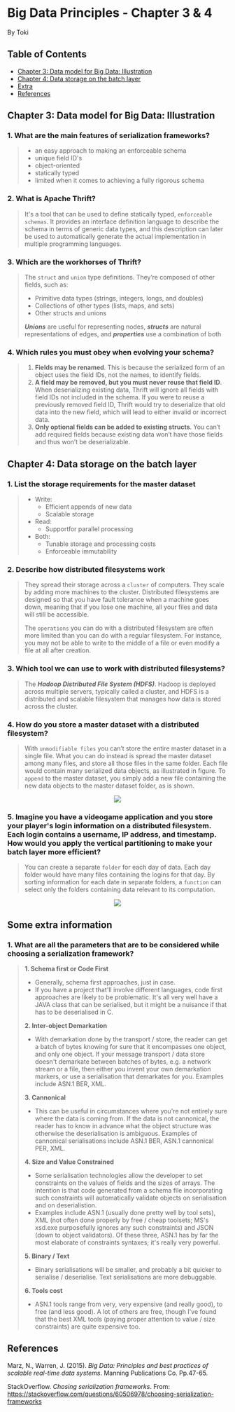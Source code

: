 # Big Data Principles - Chapter 3 & 4
By Toki

## Table of Contents
- [Chapter 3: Data model for Big Data: Illustration](#chapter-3-data-model-for-big-data-illustration)
- [Chapter 4: Data storage on the batch layer](#chapter-4-data-storage-on-the-batch-layer)
- [Extra](#some-extra-information)
- [References](#references)

## Chapter 3: Data model for Big Data: Illustration

### 1. What are the main features of serialization frameworks?
> - an easy approach to making an enforceable schema
> - unique field ID's
> - object-oriented
> - statically typed 
> - limited when it comes to achieving a fully rigorous schema

### 2. What is Apache Thrift?
> It's a tool that can be used to define statically typed, `enforceable schemas`. It provides an interface definition language to describe the schema in terms of generic data types, and this description can later be used to automatically generate the actual implementation in multiple programming languages. 

### 3. Which are the workhorses of Thrift?
> The `struct` and `union` type definitions. They’re composed of other fields, such as:
> - Primitive data types (strings, integers, longs, and doubles)
> - Collections of other types (lists, maps, and sets)
> - Other structs and unions 
>
> _**Unions**_ are useful for representing nodes, _**structs**_ are natural representations of edges, and _**properties**_ use a combination of both

### 4. Which rules you must obey when evolving your schema?
> 1.  **Fields may be renamed**. This is because the serialized form of an object uses the
field IDs, not the names, to identify fields.
> 2.  **A field may be removed, but you must never reuse that field ID**. When deserializing existing data, Thrift will ignore all fields with field IDs not included in the schema. If you were to reuse a previously removed field ID, Thrift would try to deserialize that old data into the new field, which will lead to either invalid or incorrect data.
> 3.  **Only optional fields can be added to existing structs**. You can’t add required fields because existing data won’t have those fields and thus won’t be deserializable.

## Chapter 4: Data storage on the batch layer

### 1. List the storage requirements for the master dataset
> * Write:
>    * Efficient appends of new data
>    * Scalable storage
> * Read:
>    * Supportfor parallel processing
> * Both:
>    *  Tunable storage and processing costs
>    * Enforceable immutability

### 2. Describe how distributed filesystems work
> They spread their storage across a `cluster` of computers. They scale by adding more machines to the cluster. Distributed filesystems are designed so that you have fault tolerance when a machine goes down, meaning that if you lose one machine, all your files and data will still be accessible.
>
> The `operations` you can do with a distributed filesystem are often more limited than you can do with a regular filesystem. For instance, you may not be able to write to the middle of a file or even modify a file at all after creation. 

### 3. Which tool we can use to work with distributed filesystems?
> The **_Hadoop Distributed File System (HDFS)_**. Hadoop is deployed across multiple servers, typically called a cluster, and HDFS is a distributed and scalable filesystem that manages how data is stored across the cluster. 

### 4. How do you store a master dataset with a distributed filesystem?
>  With `unmodifiable files` you can’t store the entire master dataset in a single file. What you can do instead is spread the master dataset among many files, and store all those files in the same folder. Each file would contain many serialized data objects, as illustrated in figure. To `append` to the master dataset, you simply add a new file containing the new data
objects to the master dataset folder, as is shown.

<p align="center">
  <img src="img/distributed_filesystems.JPG">

### 5. Imagine you have a videogame application and you store your player's login information on a distributed filesystem. Each login contains a username, IP address, and timestamp. How would you apply the vertical partitioning to make your batch layer more efficient?
>  You can create a separate `folder` for each day of data. Each day folder would have many files containing the logins for that day.  By sorting information for each date in separate folders, a `function` can select only the folders containing data relevant to its computation.

<p align="center">
  <img src="img/ver_part.JPG">

## Some extra information

### 1. What are all the parameters that are to be considered while choosing a serialization framework?
> **1. Schema first or Code First**
>   * Generally, schema first approaches, just in case.
>   * If you have a project that'll involve different languages, code first approaches are likely to be problematic. It's all very well have a JAVA class that can be serialised, but it might be a nuisance if that has to be deserialised in C.
>
> **2.  Inter-object Demarkation**
>   * With demarkation done by the transport / store, the reader can get a batch of bytes knowing for sure that it encompasses one object, and only one object. If your message transport / data store doesn't demarkate between batches of bytes, e.g. a network stream or a file, then either you invent your own demarkation markers, or use a serialisation that demarkates for you. Examples include ASN.1 BER, XML.
>
> **3. Cannonical**
>   * This can be useful in circumstances where you're not entirely sure where the data is coming from. If the data is not cannonical, the reader has to know in advance what the object structure was otherwise the deserialisation is ambiguous. Examples of cannonical serialisations include ASN.1 BER, ASN.1 cannonical PER, XML.
>
> **4. Size and Value Constrained**
>   * Some serialisation technologies allow the developer to set constraints on the values of fields and the sizes of arrays. The intention is that code generated from a schema file incorporating such constraints will automatically validate objects on serialisation and on deserialistion.
>   * Examples include ASN.1 (usually done pretty well by tool sets), XML (not often done properly by free / cheap toolsets; MS's xsd.exe purposefully ignores any such constraints) and JSON (down to object validators). Of these three, ASN.1 has by far the most elaborate of constraints syntaxes; it's really very powerful.
>
> **5. Binary / Text**
>   * Binary serialisations will be smaller, and probably a bit quicker to serialise / deserialise. Text serialisations are more debuggable.
>
> **6. Tools cost**
>   * ASN.1 tools range from very, very expensive (and really good), to free (and less good). A lot of others are free, though I've found that the best XML tools (paying proper attention to value / size constraints) are quite expensive too.

## References
Marz, N., Warren, J. (2015). _Big Data: Principles and best practices of scalable real-time data systems_. Manning Publications Co. Pp.47-65.

StackOverflow. _Chosing serialization frameworks_. From: https://stackoverflow.com/questions/60506978/choosing-serialization-frameworks


